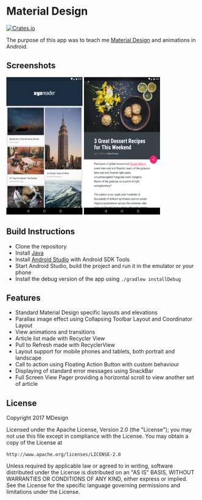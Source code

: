 # Material Design
[![Crates.io](https://img.shields.io/crates/l/rustc-serialize.svg?maxAge=2592000)]()

The purpose of this app was to teach me [Material Design](https://material.google.com) and animations in Android.

## Screenshots
<img src="pics/1.png" height="360" width="200"> <img src="pics/2.png" height="360" width="200">

## Build Instructions
- Clone the repository
- Install [Java](https://java.com/en/download/help/download_options.xml)
- Install [Android Studio](http://developer.android.com/sdk/index.html) with Android SDK Tools
- Start Android Studio, build the project and run it in the emulator or your phone
- Install the debug version of the app using `./gradlew installDebug`

## Features
- Standard Material Design specific layouts and elevations
- Parallax image effect using Collapsing Toolbar Layout and Coordinator Layout
- View animations and transitions
- Article list made with Recycler View
- Pull to Refresh made with RecyclerView
- Layout support for mobile phones and tablets, both portrait and landscape
- Call to action using Floating Action Button with custom behaviour
- Displaying of standard error messages using SnackBar
- Full Screen View Pager providing a horizontal scroll to view another set of article

## License

Copyright 2017 MDesign

Licensed under the Apache License, Version 2.0 (the "License");
you may not use this file except in compliance with the License.
You may obtain a copy of the License at

    http://www.apache.org/licenses/LICENSE-2.0

Unless required by applicable law or agreed to in writing, software
distributed under the License is distributed on an "AS IS" BASIS,
WITHOUT WARRANTIES OR CONDITIONS OF ANY KIND, either express or implied.
See the License for the specific language governing permissions and
limitations under the License.
